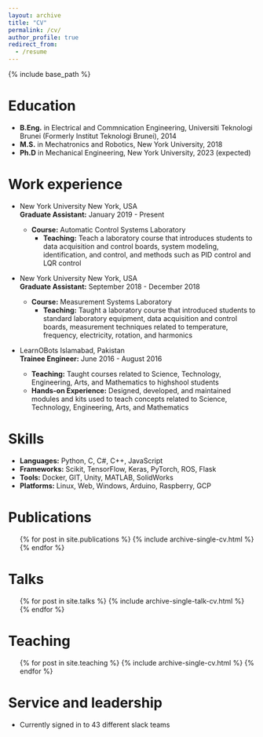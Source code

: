 ```yaml
---
layout: archive
title: "CV"
permalink: /cv/
author_profile: true
redirect_from:
  - /resume
---
```


{% include base_path %}

Education
======
* **B.Eng.** in Electrical and Commnication Engineering, Universiti Teknologi Brunei (Formerly Institut Teknologi Brunei), 2014
* **M.S.** in Mechatronics and Robotics, New York University, 2018
* **Ph.D** in Mechanical Engineering, New York University, 2023 (expected)

Work experience
======
* New York University       New York, USA  
**Graduate Assistant:** January 2019 - Present
  * **Course:** Automatic Control Systems Laboratory
    * **Teaching:** Teach a laboratory course that introduces students to data acquisition and control boards, system modeling, identification, and control, and methods such as PID control and LQR control

* New York University       New York, USA  
**Graduate Assistant:** September 2018 - December 2018
  * **Course:** Measurement Systems Laboratory
    * **Teaching:** Taught a laboratory course that introduced students to standard laboratory equipment, data acquisition and control boards, measurement techniques related to temperature, frequency, electricity, rotation, and harmonics

* LearnOBots                Islamabad, Pakistan  
**Trainee Engineer:** June 2016 - August 2016
  * **Teaching:** Taught courses related to Science, Technology, Engineering, Arts, and Mathematics to highshool students
  * **Hands-on Experience:** Designed, developed, and maintained modules and kits used to teach concepts related to Science, Technology, Engineering, Arts, and Mathematics
  
Skills
======
* **Languages:** Python, C, C#, C++, JavaScript
* **Frameworks:** Scikit, TensorFlow, Keras, PyTorch, ROS, Flask
* **Tools:** Docker, GIT, Unity, MATLAB, SolidWorks
* **Platforms:** Linux, Web, Windows, Arduino, Raspberry, GCP

Publications
======
  <ul>{% for post in site.publications %}
    {% include archive-single-cv.html %}
  {% endfor %}</ul>
  
Talks
======
  <ul>{% for post in site.talks %}
    {% include archive-single-talk-cv.html %}
  {% endfor %}</ul>
  
Teaching
======
  <ul>{% for post in site.teaching %}
    {% include archive-single-cv.html %}
  {% endfor %}</ul>
  
Service and leadership
======
* Currently signed in to 43 different slack teams
